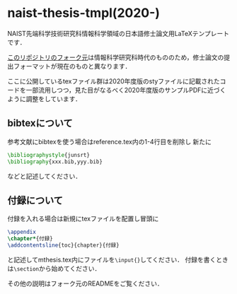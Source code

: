 naist-thesis-tmpl(2020-)
===============================

NAIST先端科学技術研究科情報科学領域の日本語修士論文用LaTeXテンプレートです．

[このリポジトリのフォーク元](https://github.com/kmiya/naist-thesis-tmpl)は情報科学研究科時代のもののため，修士論文の提出フォーマットが現在のものと異なります．

ここに公開しているtexファイル群は2020年度版のstyファイルに記載されたコードを一部流用しつつ，見た目がなるべく2020年度版のサンプルPDFに近づくように調整をしています．

## bibtexについて
参考文献にbibtexを使う場合はreference.tex内の1-4行目を削除し
新たに
```tex
\bibliographystyle{junsrt}
\bibliography{xxx.bib,yyy.bib}
```
などと記述してください．

## 付録について
付録を入れる場合は新規にtexファイルを配置し冒頭に
```tex
\appendix
\chapter*{付録}
\addcontentsline{toc}{chapter}{付録}
```
と記述してmthesis.tex内にファイルを`\input{}`してください．
付録を書くときは`\section`から始めてください．

その他の説明はフォーク元のREADMEをご覧ください．

